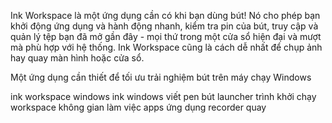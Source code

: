 [//]: # (Description)

Ink Workspace là một ứng dụng cần có khi bạn dùng bút! Nó cho phép bạn khởi động ứng dụng và hành động nhanh, kiểm tra pin của bút, truy cập và quản lý tệp bạn đã mở gần đây - mọi thứ trong một cửa sổ hiện đại và mượt mà phù hợp với hệ thống. Ink Workspace cũng là cách dễ nhất để chụp ảnh hay quay màn hình hoặc cửa sổ.


[//]: # (Short description)

Một ứng dụng cần thiết để tối ưu trải nghiệm bút trên máy chạy Windows


[//]: # (Keywords)

ink workspace
windows ink
windows viết
pen
bút
launcher
trình khởi chạy
workspace
không gian làm việc
apps
ứng dụng
recorder
quay
